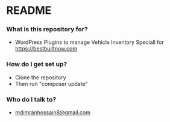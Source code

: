 # README #


### What is this repository for? ###

* WordPress Plugins to manage Vehicle Inventory Speciall for https://bestbuiltnow.com

### How do I get set up? ###

* Clone the repository
* Then run "composer update"


### Who do I talk to? ###

* mdimranhossain8@gmail.com
